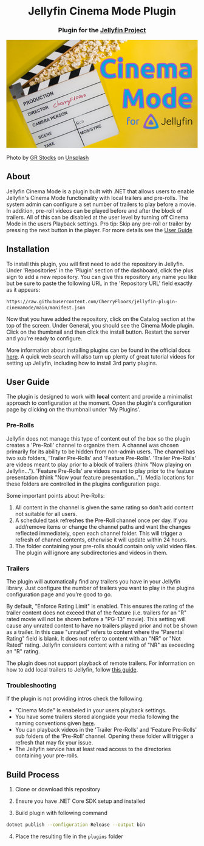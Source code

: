 <h1 align="center">Jellyfin Cinema Mode Plugin</h1>
<h3 align="center">Plugin for the <a href="https://jellyfin.org">Jellyfin Project</a></h3>

<p align="center">
<img alt="Plugin Banner" src="Jellyfin.Plugin.CinemaMode/Images/jellyfin-plugin-cinemamode.jpg"/>
</p>

Photo by <a href="https://unsplash.com/@grstocks?utm_source=unsplash&utm_medium=referral&utm_content=creditCopyText">GR Stocks</a> on <a href="https://unsplash.com/photos/q8P8YoR6erg?utm_source=unsplash&utm_medium=referral&utm_content=creditCopyText">Unsplash</a>
  
## About

Jellyfin Cinema Mode is a plugin built with .NET that allows users to enable Jellyfin's Cinema Mode functionality with local trailers and pre-rolls. The system admin can configure a set number of trailers to play before a movie. In addition, pre-roll videos can be played before and after the block of trailers. All of this can be disabled at the user level by turning off Cinema Mode in the users Playback settings. Pro tip: Skip any pre-roll or trailer by pressing the next button in the player. For more details see the [User Guide](#user-guide)

## Installation

To install this plugin, you will first need to add the repository in Jellyfin. Under 'Repositories' in the 'Plugin' section of the dashboard, click the plus sign to add a new repository. You can give this repository any name you like but be sure to paste the following URL in the 'Repository URL' field exactly as it appears:

```
https://raw.githubusercontent.com/CherryFloors/jellyfin-plugin-cinemamode/main/manifest.json
```

Now that you have added the repository, click on the Catalog section at the top of the screen. Under General, you should see the Cinema Mode plugin. Click on the thumbnail and then click the install button. Restart the server and you're ready to configure.

More information about installing plugins can be found in the official docs [here](https://jellyfin.org/docs/general/server/plugins/index.html#installing). A quick web search will also turn up plenty of great tutorial videos for setting up Jellyfin, including how to install 3rd party plugins.

## User Guide

The plugin is designed to work with **local** content and provide a minimalist approach to configuration at the moment. Open the plugin's configuration page by clicking on the thumbnail under 'My Plugins'.

### Pre-Rolls

Jellyfin does not manage this type of content out of the box so the plugin creates a 'Pre-Roll' channel to organize them. A channel was chosen primarily for its ability to be hidden from non-admin users. The channel has two sub folders, 'Trailer Pre-Rolls' and 'Feature Pre-Rolls'. 'Trailer Pre-Rolls' are videos meant to play prior to a block of trailers (think "Now playing on Jellyfin..."). 'Feature Pre-Rolls' are videos meant to play prior to the feature presentation (think "Now your feature presentation..."). Media locations for these folders are controlled in the plugins configuration page.

Some important points about Pre-Rolls:
1. All content in the channel is given the same rating so don't add content not suitable for all users.
2. A scheduled task refreshes the Pre-Roll channel once per day. If you add/remove items or change the channel paths and want the changes reflected immediately, open each channel folder. This will trigger a refresh of channel contents, otherwise it will update within 24 hours.
3. The folder containing your pre-rolls should contain only valid video files. The plugin will ignore any subdirectories and videos in them.

### Trailers

The plugin will automatically find any trailers you have in your Jellyfin library. Just configure the number of trailers you want to play in the plugins configuration page and you’re good to go. 

By default, "Enforce Rating Limit" is enabled. This ensures the rating of the trailer content does not exceed that of the feature (i.e. trailers for an "R" rated movie will not be shown before a "PG-13" movie). This setting will cause any unrated content to have no trailers played prior and not be shown as a trailer. In this case "unrated" refers to content where the "Parental Rating" field is blank. It does not refer to content with an "NR" or "Not Rated" rating. Jellyfin considers content with a rating of "NR" as exceeding an "R" rating.

 The plugin does not support playback of remote trailers. For information on how to add local trailers to Jellyfin, follow [this guide](https://jellyfin.org/docs/general/server/media/movies/#movie-extras). 

### Troubleshooting

If the plugin is not providing intros check the following:
- "Cinema Mode" is enabeled in your users playback settings.
- You have some trailers stored alongside your media following the naming conventions given [here](https://jellyfin.org/docs/general/server/media/movies/#movie-extras).
- You can playback videos in the 'Trailer Pre-Rolls' and 'Feature Pre-Rolls' sub folders of the ‘Pre-Roll’ channel. Opening these folder will trigger a refresh that may fix your issue.
- The Jellyfin service has at least read access to the directories containing your pre-rolls.

## Build Process

1. Clone or download this repository

2. Ensure you have .NET Core SDK setup and installed

3. Build plugin with following command

```sh
dotnet publish --configuration Release --output bin
```

4. Place the resulting file in the `plugins` folder

